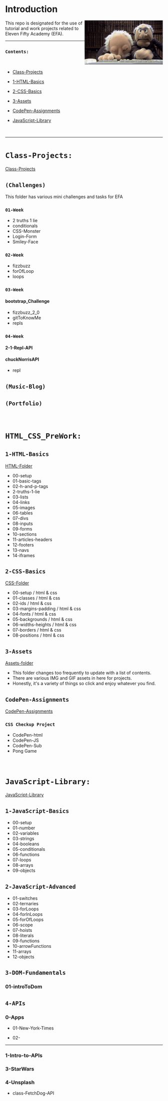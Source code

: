 # Introduction

<img align="right" src="HTMLCSSPreWork/3-assets/Typing.gif" width=250>

This repo is designated for the use of tutorial and work projects related to Eleven Fifty Academy (EFA).

<hr>

### `Contents:`

<br/>

- [Class-Projects](#Class-Projects)

- [1-HTML-Basics](#1-HTML-Basics)

- [2-CSS-Basics](#2-CSS-Basics)

- [3-Assets](#3-assets)

- [CodePen-Assignments](#CodePen-Assignments)

- [JavaScript-Library](#JavaScript-Library)

  <br>

<hr>

# `Class-Projects:`

[Class-Projects](https://github.com/xAaronWx/ElevenFiftyProjects/tree/master/Class-Projects)

## `(Challenges)`

This folder has various mini challenges and tasks for EFA

### `01-Week`

- 2 truths 1 lie
- conditionals
- CSS-Monster
- Login-Form
- Smiley-Face

### `02-Week`

- fizzbuzz
- forOfLoop
- loops

### `03-Week`

#### bootstrap_Challenge

- fizzbuzz_2_0
- gitToKnowMe
- repls

### `04-Week`

#### 2-1-Repl-API

#### chuckNorrisAPI

- repl

## `(Music-Blog)`

## `(Portfolio)`

<br>

# `HTML_CSS_PreWork:`

## `1-HTML-Basics`

[HTML-Folder](https://github.com/xAaronWx/ElevenFiftyProjects/tree/master/HTMLCSSPreWork/1-HTML-Basics)

- 00-setup
- 01-basic-tags
- 02-h-and-p-tags
- 2-truths-1-lie
- 03-lists
- 04-links
- 05-images
- 06-tables
- 07-divs
- 08-inputs
- 09-forms
- 10-sections
- 11-articles-headers
- 12-footers
- 13-navs
- 14-iframes

## `2-CSS-Basics`

[CSS-Folder](https://github.com/xAaronWx/ElevenFiftyProjects/tree/master/HTMLCSSPreWork/2-CSS-Basics)

- 00-setup / html & css
- 01-classes / html & css
- 02-ids / html & css
- 03-margins-padding / html & css
- 04-fonts / html & css
- 05-backgrounds / html & css
- 06-widths-heights / html & css
- 07-borders / html & css
- 08-positions / html & css

## `3-Assets`

[Assets-folder](https://github.com/xAaronWx/ElevenFiftyProjects/tree/master/HTMLCSSPreWork/3-assets)

- This folder changes too frequently to update with a list of contents.
- There are various IMG and GIF assets in here for projects.
- Honestly, it's a variety of things so click and enjoy whatever you find.

## `CodePen-Assignments`

[CodePen-Assignments](https://github.com/xAaronWx/ElevenFiftyProjects/tree/master/HTMLCSSPreWork/Code-Pen-Assignments)

### `CSS Checkup Project`

- CodePen-html
- CodePen-JS
- CodePen-Sub
- Pong Game

<br>

# `JavaScript-Library:`

[JavaScript-Library](https://github.com/xAaronWx/ElevenFiftyProjects/tree/master/JavaScript-Library)

## `1-JavaScript-Basics`

- 00-setup
- 01-number
- 02-variables
- 03-strings
- 04-booleans
- 05-conditionals
- 06-functions
- 07-loops
- 08-arrays
- 09-objects

## `2-JavaScript-Advanced`

- 01-switches
- 02-ternaries
- 03-forLoops
- 04-forInLoops
- 05-forOfLoops
- 06-scope
- 07-hoists
- 08-literals
- 09-functions
- 10-arrowFunctions
- 11-arrays
- 12-objects

## `3-DOM-Fundamentals`

### 01-introToDom

## `4-APIs`

### 0-Apps

- 01-New-York-Times

- 02-

<hr>

### 1-Intro-to-APIs

### 3-StarWars

### 4-Unsplash

- class-FetchDog-API
